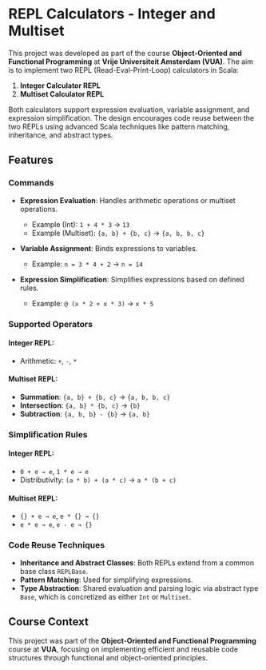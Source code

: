 # REPL Calculators - Integer and Multiset

This project was developed as part of the course **Object-Oriented and Functional Programming** at **Vrije Universiteit Amsterdam (VUA)**. The aim is to implement two REPL (Read-Eval-Print-Loop) calculators in Scala:
1. **Integer Calculator REPL**
2. **Multiset Calculator REPL**

Both calculators support expression evaluation, variable assignment, and expression simplification. The design encourages code reuse between the two REPLs using advanced Scala techniques like pattern matching, inheritance, and abstract types.

## Features

### Commands
- **Expression Evaluation**: Handles arithmetic operations or multiset operations.
  - Example (Int): `1 + 4 * 3` → `13`
  - Example (Multiset): `{a, b} + {b, c}` → `{a, b, b, c}`
  
- **Variable Assignment**: Binds expressions to variables.
  - Example: `n = 3 * 4 + 2` → `n = 14`
  
- **Expression Simplification**: Simplifies expressions based on defined rules.
  - Example: `@ (x * 2 + x * 3)` → `x * 5`

### Supported Operators

#### Integer REPL:
- Arithmetic: `+`, `-`, `*`
  
#### Multiset REPL:
- **Summation**: `{a, b} + {b, c}` → `{a, b, b, c}`
- **Intersection**: `{a, b} * {b, c}` → `{b}`
- **Subtraction**: `{a, b, b} - {b}` → `{a, b}`

### Simplification Rules

#### Integer REPL:
- `0 + e → e`, `1 * e → e`
- Distributivity: `(a * b) + (a * c)` → `a * (b + c)`

#### Multiset REPL:
- `{} + e → e`, `e * {} → {}`
- `e * e → e`, `e - e → {}`

### Code Reuse Techniques
- **Inheritance and Abstract Classes**: Both REPLs extend from a common base class `REPLBase`.
- **Pattern Matching**: Used for simplifying expressions.
- **Type Abstraction**: Shared evaluation and parsing logic via abstract type `Base`, which is concretized as either `Int` or `Multiset`.

## Course Context
This project was part of the **Object-Oriented and Functional Programming** course at **VUA**, focusing on implementing efficient and reusable code structures through functional and object-oriented principles.
